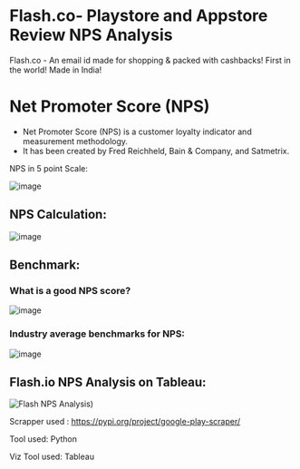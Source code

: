 # Flash.co- Playstore and Appstore Review NPS Analysis

Flash.co - An email id made for shopping & packed with cashbacks!
First in the world! Made in India!

<h1>Net Promoter Score (NPS) </h1>

* Net Promoter Score (NPS) is a customer loyalty indicator and measurement methodology. 
* It has been created by Fred Reichheld, Bain & Company, and Satmetrix.

NPS in 5 point Scale: 

![image](https://github.com/gauthamgtg/Flash.co-Play-Store-Review-NPS-Analysis/assets/128295307/5dd5c7b4-694b-4286-ae52-a851d9c6147c)

<h2>NPS Calculation:</h2>

![image](https://github.com/gauthamgtg/Flash.co-Play-Store-Review-NPS-Analysis/assets/128295307/134e23e8-d871-4701-893a-15b835a99241)

<h2>Benchmark:</h2>

<h3>What is a good NPS score?</h3>

![image](https://github.com/gauthamgtg/Flash.co-Play-Store-Review-NPS-Analysis/assets/128295307/79b0cce8-1ef1-48e1-ac05-45d3c74aadc5)

<h3>Industry average benchmarks for NPS:</h3>

![image](https://github.com/gauthamgtg/Flash.co-Play-Store-Review-NPS-Analysis/assets/128295307/5a624e41-7ece-43da-8295-0758c2f2ce0e)

<h2>Flash.io NPS Analysis on Tableau:</h2>

![Flash NPS Analysis)](https://github.com/gauthamgtg/Flash.co-Play-Store-Review-NPS-Analysis/assets/128295307/e05f5e34-0adb-4fcc-a52e-025985e58a15)

Scrapper used : https://pypi.org/project/google-play-scraper/

Tool used: Python

Viz Tool used: Tableau
